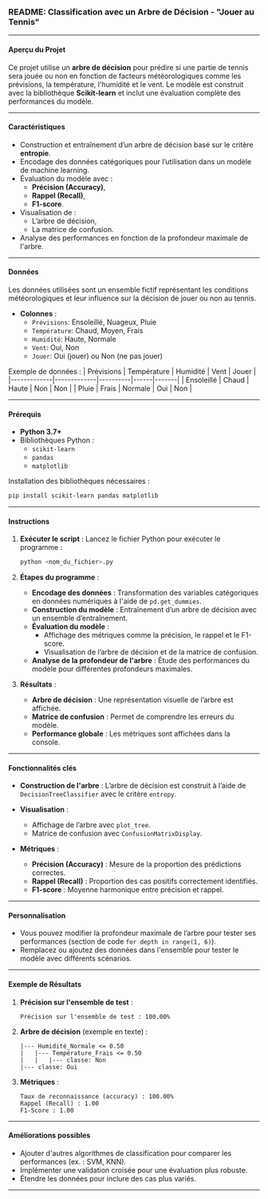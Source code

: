 ### README: Classification avec un Arbre de Décision - "Jouer au Tennis"

---

#### **Aperçu du Projet**
Ce projet utilise un **arbre de décision** pour prédire si une partie de tennis sera jouée ou non en fonction de facteurs météorologiques comme les prévisions, la température, l'humidité et le vent. Le modèle est construit avec la bibliothèque **Scikit-learn** et inclut une évaluation complète des performances du modèle.

---

#### **Caractéristiques**
- Construction et entraînement d’un arbre de décision basé sur le critère **entropie**.
- Encodage des données catégoriques pour l’utilisation dans un modèle de machine learning.
- Évaluation du modèle avec :
  - **Précision (Accuracy)**,
  - **Rappel (Recall)**,
  - **F1-score**.
- Visualisation de :
  - L’arbre de décision,
  - La matrice de confusion.
- Analyse des performances en fonction de la profondeur maximale de l'arbre.

---

#### **Données**
Les données utilisées sont un ensemble fictif représentant les conditions météorologiques et leur influence sur la décision de jouer ou non au tennis.

- **Colonnes** :
  - `Prévisions`: Ensoleillé, Nuageux, Pluie
  - `Température`: Chaud, Moyen, Frais
  - `Humidité`: Haute, Normale
  - `Vent`: Oui, Non
  - `Jouer`: Oui (jouer) ou Non (ne pas jouer)

Exemple de données :
| Prévisions  | Température | Humidité | Vent | Jouer |
|-------------|-------------|----------|------|-------|
| Ensoleillé  | Chaud       | Haute    | Non  | Non   |
| Pluie       | Frais       | Normale  | Oui  | Non   |

---

#### **Prérequis**
- **Python 3.7+**
- Bibliothèques Python :
  - `scikit-learn`
  - `pandas`
  - `matplotlib`

Installation des bibliothèques nécessaires :
```bash
pip install scikit-learn pandas matplotlib
```

---

#### **Instructions**
1. **Exécuter le script** :
   Lancez le fichier Python pour exécuter le programme :
   ```bash
   python <nom_du_fichier>.py
   ```

2. **Étapes du programme** :
   - **Encodage des données** : Transformation des variables catégoriques en données numériques à l'aide de `pd.get_dummies`.
   - **Construction du modèle** : Entraînement d’un arbre de décision avec un ensemble d’entraînement.
   - **Évaluation du modèle** :
     - Affichage des métriques comme la précision, le rappel et le F1-score.
     - Visualisation de l’arbre de décision et de la matrice de confusion.
   - **Analyse de la profondeur de l'arbre** : Étude des performances du modèle pour différentes profondeurs maximales.

3. **Résultats** :
   - **Arbre de décision** : Une représentation visuelle de l’arbre est affichée.
   - **Matrice de confusion** : Permet de comprendre les erreurs du modèle.
   - **Performance globale** : Les métriques sont affichées dans la console.

---

#### **Fonctionnalités clés**
- **Construction de l'arbre** :
  L’arbre de décision est construit à l’aide de `DecisionTreeClassifier` avec le critère `entropy`.
  
- **Visualisation** :
  - Affichage de l’arbre avec `plot_tree`.
  - Matrice de confusion avec `ConfusionMatrixDisplay`.

- **Métriques** :
  - **Précision (Accuracy)** : Mesure de la proportion des prédictions correctes.
  - **Rappel (Recall)** : Proportion des cas positifs correctement identifiés.
  - **F1-score** : Moyenne harmonique entre précision et rappel.

---

#### **Personnalisation**
- Vous pouvez modifier la profondeur maximale de l’arbre pour tester ses performances (section de code `for depth in range(1, 6)`).
- Remplacez ou ajoutez des données dans l'ensemble pour tester le modèle avec différents scénarios.

---

#### **Exemple de Résultats**
1. **Précision sur l'ensemble de test** :
   ```
   Précision sur l'ensemble de test : 100.00%
   ```

2. **Arbre de décision** (exemple en texte) :
   ```
   |--- Humidité_Normale <= 0.50
   |   |--- Température_Frais <= 0.50
   |   |   |--- classe: Non
   |--- classe: Oui
   ```

3. **Métriques** :
   ```
   Taux de reconnaissance (accuracy) : 100.00%
   Rappel (Recall) : 1.00
   F1-Score : 1.00
   ```

---

#### **Améliorations possibles**
- Ajouter d'autres algorithmes de classification pour comparer les performances (ex. : SVM, KNN).
- Implémenter une validation croisée pour une évaluation plus robuste.
- Étendre les données pour inclure des cas plus variés.

---

